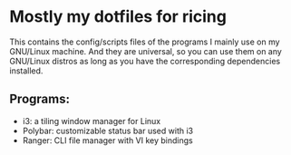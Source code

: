 # Mostly my dotfiles for ricing

This contains the config/scripts files of the programs I mainly use on my GNU/Linux machine. And they are universal, so you can use them on any GNU/Linux distros as long as you have the corresponding dependencies installed.

## Programs:

* i3:    	a tiling window manager for Linux
* Polybar:	customizable status bar used with i3 
* Ranger: 	CLI file manager with VI key bindings

